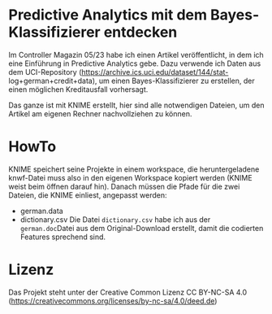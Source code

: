 # Predictive Analytics mit dem Bayes-Klassifizierer entdecken
Im Controller Magazin 05/23 habe ich einen Artikel veröffentlicht, in dem ich eine Einführung in Predictive Analytics gebe. Dazu verwende ich Daten aus dem UCI-Repository (https://archive.ics.uci.edu/dataset/144/stat- log+german+credit+data), um einen Bayes-Klassifizierer zu erstellen, der einen möglichen Kreditausfall vorhersagt.

Das ganze ist mit KNIME erstellt, hier sind alle notwendigen Dateien, um den Artikel am eigenen Rechner nachvollziehen zu können.

# HowTo
KNIME speichert seine Projekte in einem workspace, die heruntergeladene knwf-Datei muss also in den eigenen Workspace kopiert werden (KNIME weist beim öffnen darauf hin). Danach müssen die Pfade für die zwei Dateien, die KNIME einliest, angepasst werden:
- german.data
- dictionary.csv
Die Datei `dictionary.csv` habe ich aus der `german.doc`Datei aus dem Original-Download erstellt, damit die codierten Features sprechend sind.

# Lizenz
Das Projekt steht unter der Creative Common Lizenz CC BY-NC-SA 4.0 (https://creativecommons.org/licenses/by-nc-sa/4.0/deed.de)

